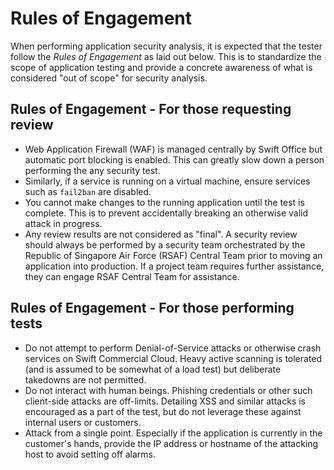 # Rules of Engagement

When performing application security analysis, it is expected that the tester follow the *Rules of Engagement* as laid out below. This is to standardize the scope of application testing and provide a concrete awareness of what is considered "out of scope" for security analysis.

## Rules of Engagement - For those requesting review

* Web Application Firewall (WAF) is managed centrally by Swift Office but automatic port blocking is enabled. This can greatly slow down a person performing the any security test.
* Similarly, if a service is running on a virtual machine, ensure services such as `fail2ban` are disabled.
* You cannot make changes to the running application until the test is complete. This is to prevent accidentally breaking an otherwise valid attack in progress.
* Any review results are not considered as "final". A security review should always be performed by a security team orchestrated by the Republic of Singapore Air Force (RSAF) Central Team prior to moving an application into production. If a project team requires further assistance, they can engage RSAF Central Team for assistance.

## Rules of Engagement - For those performing tests

* Do not attempt to perform Denial-of-Service attacks or otherwise crash services on Swift Commercial Cloud. Heavy active scanning is tolerated (and is assumed to be somewhat of a load test) but deliberate takedowns are not permitted.
* Do not interact with human beings. Phishing credentials or other such client-side attacks are off-limits. Detailing XSS and similar attacks is encouraged as a part of the test, but do not leverage these against internal users or customers.
* Attack from a single point. Especially if the application is currently in the customer's hands, provide the IP address or hostname of the attacking host to avoid setting off alarms.
